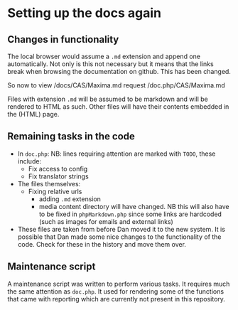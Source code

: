 # Setting up the docs again


## Changes in functionality

The local browser would assume a `.md` extension and append one automatically.
Not only is this not necessary but it means that the links break when browsing
the documentation on github. This has been changed.

So now to view
    /docs/CAS/Maxima.md
request
    /doc.php/CAS/Maxima.md

Files with extension `.md` will be assumed to be markdown and will be rendered to
HTML as such. Other files will have their contents embedded in the (HTML) page.

## Remaining tasks in the code

+ In `doc.php`: NB: lines requiring attention are marked with `TODO`, these include:
    + Fix access to config
    + Fix translator strings
+ The files themselves:
    + Fixing relative urls
        + adding `.md` extension
        + media content directory will have changed.
          NB this will also have to be fixed in `phpMarkdown.php` since some
          links are hardcoded (such as images for emails and external links)
+ These files are taken from before Dan moved it to the new system.
  It is possible that Dan made some nice changes to the functionality of the code.
  Check for these in the history and move them over.

## Maintenance script
A maintenance script was written to perform various tasks. It requires much the
same attention as `doc.php`. It used for rendering some of the functions that
came with reporting which are currently not present in this repository.
